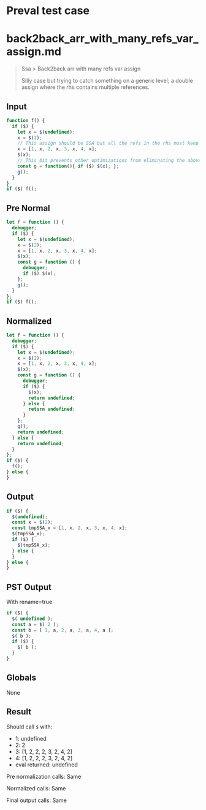 # Preval test case

# back2back_arr_with_many_refs_var_assign.md

> Ssa > Back2back arr with many refs var assign
>
> Silly case but trying to catch something on a generic level; a double assign where the rhs contains multiple references.

## Input

`````js filename=intro
function f() {
  if ($) {
    let x = $(undefined);
    x = $(2);
    // This assign should be SSA but all the refs in the rhs must keep the same name
    x = [1, x, 2, x, 3, x, 4, x];
    $(x);
    // This bit prevents other optimizations from eliminating the above entirely immediately
    const g = function(){ if ($) $(x); };
    g();
  }
}
if ($) f();
`````

## Pre Normal


`````js filename=intro
let f = function () {
  debugger;
  if ($) {
    let x = $(undefined);
    x = $(2);
    x = [1, x, 2, x, 3, x, 4, x];
    $(x);
    const g = function () {
      debugger;
      if ($) $(x);
    };
    g();
  }
};
if ($) f();
`````

## Normalized


`````js filename=intro
let f = function () {
  debugger;
  if ($) {
    let x = $(undefined);
    x = $(2);
    x = [1, x, 2, x, 3, x, 4, x];
    $(x);
    const g = function () {
      debugger;
      if ($) {
        $(x);
        return undefined;
      } else {
        return undefined;
      }
    };
    g();
    return undefined;
  } else {
    return undefined;
  }
};
if ($) {
  f();
} else {
}
`````

## Output


`````js filename=intro
if ($) {
  $(undefined);
  const x = $(2);
  const tmpSSA_x = [1, x, 2, x, 3, x, 4, x];
  $(tmpSSA_x);
  if ($) {
    $(tmpSSA_x);
  } else {
  }
} else {
}
`````

## PST Output

With rename=true

`````js filename=intro
if ($) {
  $( undefined );
  const a = $( 2 );
  const b = [ 1, a, 2, a, 3, a, 4, a ];
  $( b );
  if ($) {
    $( b );
  }
}
`````

## Globals

None

## Result

Should call `$` with:
 - 1: undefined
 - 2: 2
 - 3: [1, 2, 2, 2, 3, 2, 4, 2]
 - 4: [1, 2, 2, 2, 3, 2, 4, 2]
 - eval returned: undefined

Pre normalization calls: Same

Normalized calls: Same

Final output calls: Same
